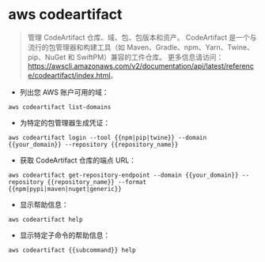 # aws codeartifact

> 管理 CodeArtifact 仓库、域、包、包版本和资产。
> CodeArtifact 是一个与流行的包管理器和构建工具（如 Maven、Gradle、npm、Yarn、Twine、pip、NuGet 和 SwiftPM）兼容的工件仓库。
> 更多信息请访问：<https://awscli.amazonaws.com/v2/documentation/api/latest/reference/codeartifact/index.html>。

- 列出您 AWS 账户可用的域：

`aws codeartifact list-domains`

- 为特定的包管理器生成凭证：

`aws codeartifact login --tool {{npm|pip|twine}} --domain {{your_domain}} --repository {{repository_name}}`

- 获取 CodeArtifact 仓库的端点 URL：

`aws codeartifact get-repository-endpoint --domain {{your_domain}} --repository {{repository_name}} --format {{npm|pypi|maven|nuget|generic}}`

- 显示帮助信息：

`aws codeartifact help`

- 显示特定子命令的帮助信息：

`aws codeartifact {{subcommand}} help`